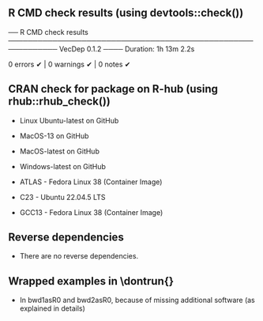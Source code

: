 ## R CMD check results (using devtools::check())

── R CMD check results ──────────────────────────────────────────────────────────── VecDep 0.1.2 ────
Duration: 1h 13m 2.2s

0 errors ✔ | 0 warnings ✔ | 0 notes ✔

## CRAN check for package on R-hub (using rhub::rhub_check())

* Linux Ubuntu-latest on GitHub

* MacOS-13 on GitHub

* MacOS-latest on GitHub

* Windows-latest on GitHub

* ATLAS - Fedora Linux 38 (Container Image)

* C23 - Ubuntu 22.04.5 LTS

* GCC13 - Fedora Linux 38 (Container Image)

## Reverse dependencies

* There are no reverse dependencies.


## Wrapped examples in \dontrun{}

* In bwd1asR0 and bwd2asR0, because of missing additional software (as explained in details)


